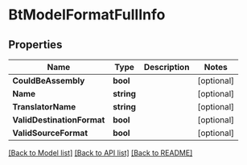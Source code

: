 # BtModelFormatFullInfo

## Properties

Name | Type | Description | Notes
------------ | ------------- | ------------- | -------------
**CouldBeAssembly** | **bool** |  | [optional] 
**Name** | **string** |  | [optional] 
**TranslatorName** | **string** |  | [optional] 
**ValidDestinationFormat** | **bool** |  | [optional] 
**ValidSourceFormat** | **bool** |  | [optional] 

[[Back to Model list]](../README.md#documentation-for-models) [[Back to API list]](../README.md#documentation-for-api-endpoints) [[Back to README]](../README.md)


